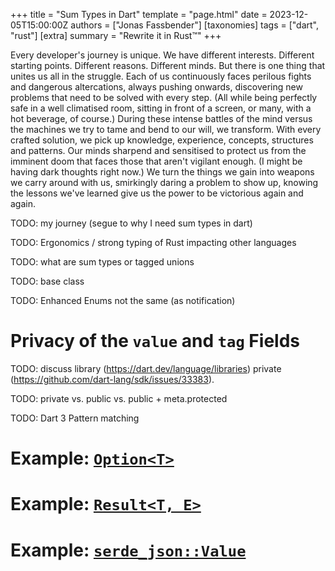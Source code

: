 +++
title = "Sum Types in Dart"
template = "page.html"
date = 2023-12-05T15:00:00Z
authors = ["Jonas Fassbender"]
[taxonomies]
tags = ["dart", "rust"]
[extra]
summary = "Rewrite it in Rust™"
+++

Every developer's journey is unique.
We have different interests. 
Different starting points.
Different reasons.
Different minds.
But there is one thing that unites us all in the struggle.
Each of us continuously faces perilous fights and dangerous altercations, 
always pushing onwards, discovering new problems that need to be solved with 
every step.
(All while being perfectly safe in a well climatised room, sitting in front of
a screen, or many, with a hot beverage, of course.)
During these intense battles of the mind versus the machines we try to tame and 
bend to our will, we transform.
With every crafted solution, we pick up knowledge, experience, concepts, 
structures and patterns.
Our minds sharpend and sensitised to protect us from the imminent doom that 
faces those that aren't vigilant enough.
(I might be having dark thoughts right now.)
We turn the things we gain into weapons we carry around with us, smirkingly 
daring a problem to show up, knowing the lessons we've learned give us the 
power to be victorious again and again.

TODO: my journey (segue to why I need sum types in dart)

TODO: Ergonomics / strong typing of Rust impacting other languages

TODO: what are sum types or tagged unions

TODO: base class

TODO: Enhanced Enums not the same (as notification)

# Privacy of the `value` and `tag` Fields

TODO: discuss library (<https://dart.dev/language/libraries>) private (<https://github.com/dart-lang/sdk/issues/33383>). 

TODO: private vs. public vs. public + meta.protected

TODO: Dart 3 Pattern matching

# Example: [`Option<T>`](https://doc.rust-lang.org/std/option/enum.Option.html)

# Example: [`Result<T, E>`](https://doc.rust-lang.org/std/result/enum.Result.html)

# Example: [`serde_json::Value`](https://docs.rs/serde_json/latest/serde_json/enum.Value.html)
